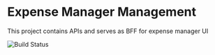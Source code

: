 # Expense Manager Management 

This project contains APIs and serves as BFF for expense manager UI

![Build Status](http://54.76.135.173:8080/job/expense-manager-mgmt-build/job/main/badge/icon)